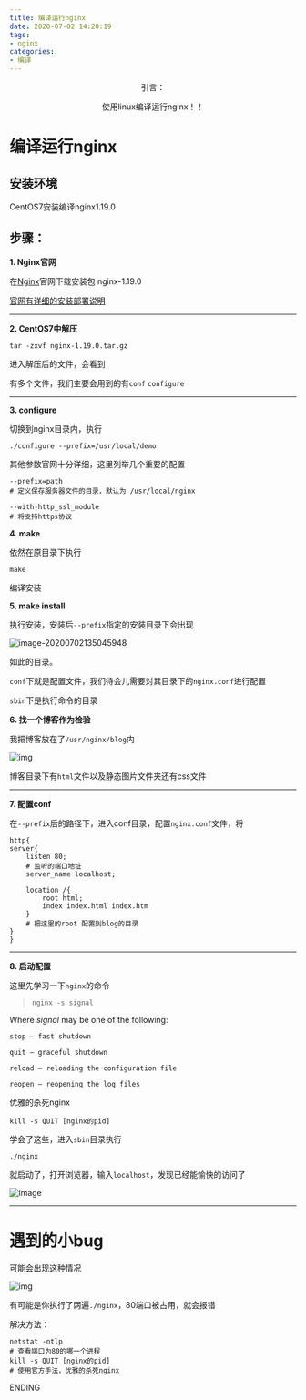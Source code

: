 ```yaml
---
title: 编译运行nginx
date: 2020-07-02 14:20:19
tags:
- nginx
categories: 
- 编译
---
```


<center>
引言： 

使用linux编译运行nginx！！

</center>

<!-- more -->

# 编译运行nginx

## 安装环境

CentOS7安装编译nginx1.19.0

## 步骤：

**1. Nginx官网**

在[Nginx](http://nginx.org/en/download.html)官网下载安装包 nginx-1.19.0

[官网有详细的安装部署说明](http://nginx.org/en/docs/)

----

**2. CentOS7中解压**

```shell
tar -zxvf nginx-1.19.0.tar.gz
```

进入解压后的文件，会看到

有多个文件，我们主要会用到的有`conf` `configure`

-----

**3. configure**

切换到nginx目录内，执行

```shell
./configure --prefix=/usr/local/demo
```

其他参数官网十分详细，这里列举几个重要的配置

```shell
--prefix=path
# 定义保存服务器文件的目录，默认为 /usr/local/nginx

--with-http_ssl_module
# 将支持https协议
```

**4. make**

依然在原目录下执行

```shell
make
```

编译安装

**5. make install**

执行安装，安装后`--prefix`指定的安装目录下会出现

![image-20200702135045948](http://img.yesmylord.cn/image-20200702135045948.png)

如此的目录。

`conf`下就是配置文件，我们待会儿需要对其目录下的`nginx.conf`进行配置

`sbin`下是执行命令的目录

**6. 找一个博客作为检验**

我把博客放在了`/usr/nginx/blog`内

![img](http://img.yesmylord.cn/image-20200702135813487.png)

博客目录下有`html`文件以及静态图片文件夹还有css文件

---

**7. 配置conf**

在`--prefix`后的路径下，进入conf目录，配置`nginx.conf`文件，将

```properties
http{
server{
	listen 80;
	# 监听的端口地址
	server_name localhost;
	
	location /{
		root html;
		index index.html index.htm
	}
	# 把这里的root 配置到blog的目录
}
}
```

---

**8. 启动配置**

这里先学习一下`nginx`的命令

> ```shell
> nginx -s signal
> ```

Where *signal* may be one of the following:

```
stop — fast shutdown

quit — graceful shutdown

reload — reloading the configuration file

reopen — reopening the log files
```

优雅的杀死nginx

```shell
kill -s QUIT [nginx的pid]
```

学会了这些，进入`sbin`目录执行

```shell
./nginx
```

就启动了，打开浏览器，输入`localhost`，发现已经能愉快的访问了

![image](http://img.yesmylord.cn/image-20200702141149556.png)

----

# 遇到的小bug

可能会出现这种情况

![img](http://img.yesmylord.cn/image-20200702141508419.png)

有可能是你执行了两遍`./nginx`，80端口被占用，就会报错

解决方法：

```shell
netstat -ntlp
# 查看端口为80的哪一个进程
kill -s QUIT [nginx的pid]
# 使用官方手法，优雅的杀死nginx
```

ENDING
